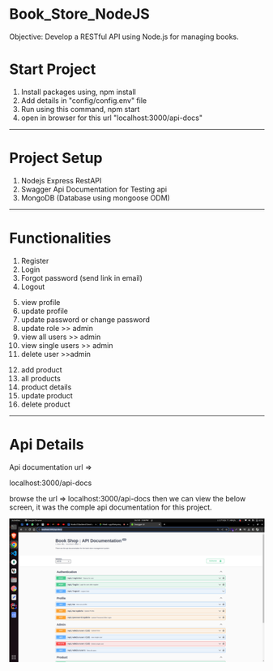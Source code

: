 # Book_Store_NodeJS
Objective: Develop a RESTful API using Node.js for managing books.


# Start Project

1.  Install packages using,
    npm install
2.  Add details in "config/config.env" file
3.  Run using this command,
    npm start
4.  open in browser for this url "localhost:3000/api-docs"

---

# Project Setup

1.  Nodejs Express RestAPI
2.  Swagger Api Documentation for Testing api
3.  MongoDB (Database using mongoose ODM)

---

# Functionalities

<!-- Authentication -->
1.  Register
2.  Login
3.  Forgot password (send link in email)
4.  Logout
<!-- User -->
5.  view profile
6.  update profile
7.  update password or change password
8.  update role >> admin
9.  view all users >> admin
10. view single users >> admin
11. delete user >>admin
<!-- Product -->
12. add product
13. all products
14. product details
15. update product
16. delete product

---

# Api Details

Api documentation url => 

localhost:3000/api-docs

browse the url => localhost:3000/api-docs
then we can view the below screen, it was the comple api documentation for this project.

![Alt text](image-1.png)

